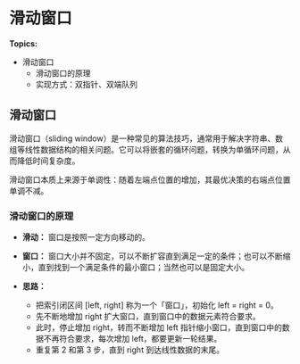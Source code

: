 # 滑动窗口

**Topics:**

- 滑动窗口
  - 滑动窗口的原理
  - 实现方式：双指针、双端队列

## 滑动窗口

滑动窗口（sliding window）是一种常见的算法技巧，通常用于解决字符串、数组等线性数据结构的相关问题。它可以将嵌套的循环问题，转换为单循环问题，从而降低时间复杂度。

滑动窗口本质上来源于单调性：随着左端点位置的增加，其最优决策的右端点位置单调不减。

### 滑动窗口的原理

- **滑动：** 窗口是按照一定方向移动的。

- **窗口：** 窗口大小并不固定，可以不断扩容直到满足一定的条件；也可以不断缩小，直到找到一个满足条件的最小窗口；当然也可以是固定大小。

- **思路：**
  - 把索引闭区间 \[left, right] 称为一个「窗口」，初始化 left = right = 0。
  - 先不断地增加 right 扩大窗口，直到窗口中的数据元素符合要求。
  - 此时，停止增加 right，转而不断增加 left 指针缩小窗口，直到窗口中的数据不再符合要求，每次增加 left，都要更新一轮结果。
  - 重复第 2 和第 3 步，直到 right 到达线性数据的末尾。



